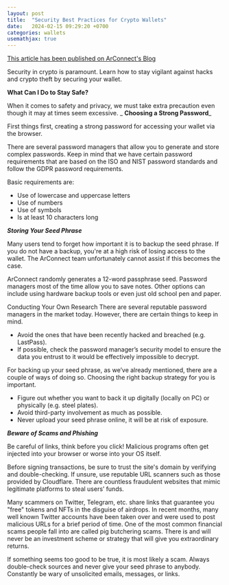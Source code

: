 ```yaml
---
layout: post
title:  "Security Best Practices for Crypto Wallets"
date:   2024-02-15 09:29:20 +0700
categories: wallets
usemathjax: true
---
```


[This article has been published on ArConnect's Blog](https://www.arconnect.io/blog/security-best-practices-for-crypto-wallets)

Security in crypto is paramount. Learn how to stay vigilant against hacks and crypto theft by securing your wallet.

**What Can I Do to Stay Safe?**

When it comes to safety and privacy, we must take extra precaution even though it may at times seem excessive.
_
**Choosing a Strong Password**_

First things first, creating a strong password for accessing your wallet via the browser.

There are several password managers that allow you to generate and store complex passwords. Keep in mind that we have certain password requirements that are based on the ISO and NIST password standards and follow the GDPR password requirements.

Basic requirements are:

- Use of lowercase and uppercase letters
- Use of numbers
- Use of symbols
- Is at least 10 characters long

_**Storing Your Seed Phrase**_

Many users tend to forget how important it is to backup the seed phrase. If you do not have a backup, you're at a high risk of losing access to the wallet. The ArConnect team unfortunately cannot assist if this becomes the case.

ArConnect randomly generates a 12-word passphrase seed. Password managers most of the time allow you to save notes. Other options can include using hardware backup tools or even just old school pen and paper.

Conducting Your Own Research
There are several reputable password managers in the market today. However, there are certain things to keep in mind.

- Avoid the ones that have been recently hacked and breached (e.g. LastPass).
- If possible, check the password manager’s security model to ensure the data you entrust to it would be effectively impossible to decrypt.

For backing up your seed phrase, as we’ve already mentioned, there are a couple of ways of doing so. Choosing the right backup strategy for you is important.

- Figure out whether you want to back it up digitally (locally on PC) or physically (e.g. steel plates).
- Avoid third-party involvement as much as possible.
- Never upload your seed phrase online, it will be at risk of exposure.

_**Beware of Scams and Phishing**_

Be careful of links, think before you click! Malicious programs often get injected into your browser or worse into your OS itself.

Before signing transactions, be sure to trust the site's domain by verifying and double-checking. If unsure, use reputable URL scanners such as those provided by Cloudflare. There are countless fraudulent websites that mimic legitimate platforms to steal users’ funds.

Many scammers on Twitter, Telegram, etc. share links that guarantee you "free" tokens and NFTs in the disguise of airdrops. In recent months, many well known Twitter accounts have been taken over and were used to post malicious URLs for a brief period of time. One of the most common financial scams people fall into are called pig butchering scams. There is and will never be an investment scheme or strategy that will give you extraordinary returns.

If something seems too good to be true, it is most likely a scam. Always double-check sources and never give your seed phrase to anybody. Constantly be wary of unsolicited emails, messages, or links.

